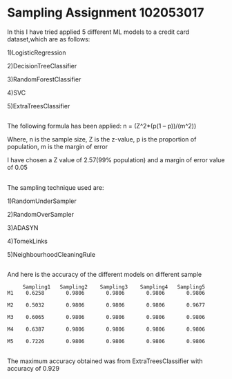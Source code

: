 
# Sampling Assignment 102053017


In this I have tried applied 5 different ML models to a credit card dataset,which are as follows:

1)LogisticRegression 

2)DecisionTreeClassifier

3)RandomForestClassifier

4)SVC

5)ExtraTreesClassifier

##
The following formula has been applied:
n = (Z^2*(p(1 – p))/(m^2))

Where,
n is the sample size,
Z is the z-value,
p is the proportion of population,
m is the margin of error

I have chosen a Z value of 2.57(99% population) and a margin of error value of 0.05

##
The sampling technique used are:

1)RandomUnderSampler

2)RandomOverSampler

3)ADASYN

4)TomekLinks

5)NeighbourhoodCleaningRule

##
And here is the accuracy of the different models on different sample 

	     Sampling1   Sampling2    Sampling3    Sampling4   Sampling5
    M1    0.6258       0.9806       0.9806       0.9806       0.9806   

    M2    0.5032       0.9806       0.9806       0.9806       0.9677   

    M3    0.6065       0.9806       0.9806       0.9806       0.9806    

    M4    0.6387       0.9806       0.9806       0.9806       0.9806   

    M5    0.7226       0.9806       0.9806       0.9806       0.9806   



##


The maximum accuracy obtained was from ExtraTreesClassifier with accuracy of 0.929

##


